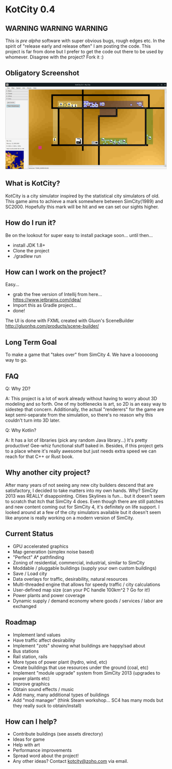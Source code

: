 # KotCity 0.4

## WARNING WARNING WARNING

This is _pre alpha_ software with super obvious bugs, rough edges etc. In the spirit of "release early and release often"
I am posting the code. This project is far from done but I prefer to get the code out there
to be used by whomever. Disagree with the project? Fork it :) 

## Obligatory Screenshot

![KotCity Screenshot](screenshot.jpg?raw=true "Screenshot of the game's UI and an example city")


## What is KotCity? 

KotCity is a city simulator inspired by the statistical city simulators of old.
This game aims to achieve a mark somewhere between SimCity(1989) and SC2000. Hopefully this mark will be hit and we can set our sights higher.

## How do I run it?

Be on the lookout for super easy to install package soon... until then...
* install JDK 1.8+
* Clone the project
* ./gradlew run

## How can I work on the project?

Easy... 
* grab the free version of Intellij from here... https://www.jetbrains.com/idea/
* Import this as Gradle project... 
* done! 

The UI is done with FXML created with Gluon's SceneBuilder http://gluonhq.com/products/scene-builder/

## Long Term Goal

To make a game that "takes over" from SimCity 4. We have a loooooong way to go.

## FAQ

Q: Why 2D?

A: This project is a lot of work already without having to worry about 3D modeling and so forth. One of my bottlenecks is art, so 2D is an easy way to sidestep that concern. Additionally, the actual "renderers" for the game are kept semi-separate from the simulation, so there's no reason why this couldn't turn into 3D later.

Q: Why Kotlin?

A: It has a lot of libraries (pick any random Java library...) It's pretty productive! Gee-whiz functional stuff baked in. Besides, if this project gets to a place where it's really awesome but just needs extra speed we can reach for that C++ or Rust book.

## Why another city project?

After many years of not seeing any new city builders descend that are satisfactory, I decided to take matters into my own hands. Why? SimCity 2013 was REALLY disappointing. Cities Skylines is fun... but it doesn't seem to scratch that itch that SimCity 4 does. Even though there are still patches and new content coming out for SimCity 4, it's definitely on life support. I looked around at a few of the city simulators available but it doesn't seem like anyone is really working on a modern version of SimCity. 

## Current Status

* GPU accelerated graphics
* Map generation (simplex noise based)
* "Perfect" A* pathfinding
* Zoning of residential, commercial, industrial, similar to SimCity
* Moddable / pluggable buildings (supply your own custom buildings)
* Save / Load city
* Data overlays for traffic, desirability, natural resources
* Multi-threaded engine that allows for speedy traffic / city calculations
* User-defined map size (can your PC handle 100km^2 ? Go for it!)
* Power plants and power coverage
* Dynamic supply / demand economy where goods / services / labor are exchanged

## Roadmap

* Implement land values
* Have traffic affect desirability
* Implement "zots" showing what buildings are happy/sad about
* Bus stations
* Rail station, rails
* More types of power plant (hydro, wind, etc)
* Create buildings that use resources under the ground (coal, etc)
* Implement "module upgrade" system from SimCity 2013 (upgrades to power plants etc)
* Improve graphics
* Obtain sound effects / music
* Add many, many additional types of buildings
* Add "mod manager" (think Steam workshop... SC4 has many mods but they really suck to obtain/install)

## How can I help?

* Contribute buildings (see assets directory)
* Ideas for game
* Help with art
* Performance improvements
* Spread word about the project!
* Any other ideas? Contact kotcity@zoho.com via email.
